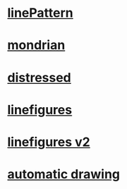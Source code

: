 # [linePattern](https://felixhassemer.github.io/presentation/linePattern/)

# [mondrian](https://felixhassemer.github.io/presentation/mondrian/)

# [distressed](https://felixhassemer.github.io/presentation/distressed/)

# [linefigures](https://felixhassemer.github.io/presentation/linefigures/)

# [linefigures v2](https://felixhassemer.github.io/presentation/linefigures_v2/)

# [automatic drawing](https://felixhassemer.github.io/presentation/autodrawing/)

